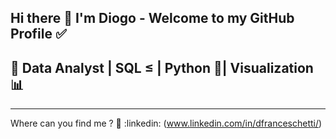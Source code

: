 ## Hi there 👋 I'm Diogo - Welcome to my GitHub Profile ✅


  ## 🚀 Data Analyst | SQL ≤ | Python 🐍| Visualization 📊

  ---------------------------------------------------------

  Where can you find me ? 🤔
  :linkedin: (www.linkedin.com/in/dfranceschetti/)
<!--
**DiogoFranceschetti/DiogoFranceschetti** is a ✨ _special_ ✨ repository because its `README.md` (this file) appears on your GitHub profile.

- 🌱 I’m currently improving my SQL and Python codes! 🐍
- 👯 I’m looking to collaborate on ...
- 🤔 I’m looking for help with ...
- 💬 Ask me about ...
- 📫 How to reach me: ...
- 😄 Pronouns: ...
- ⚡ Fun fact: ...
-->
